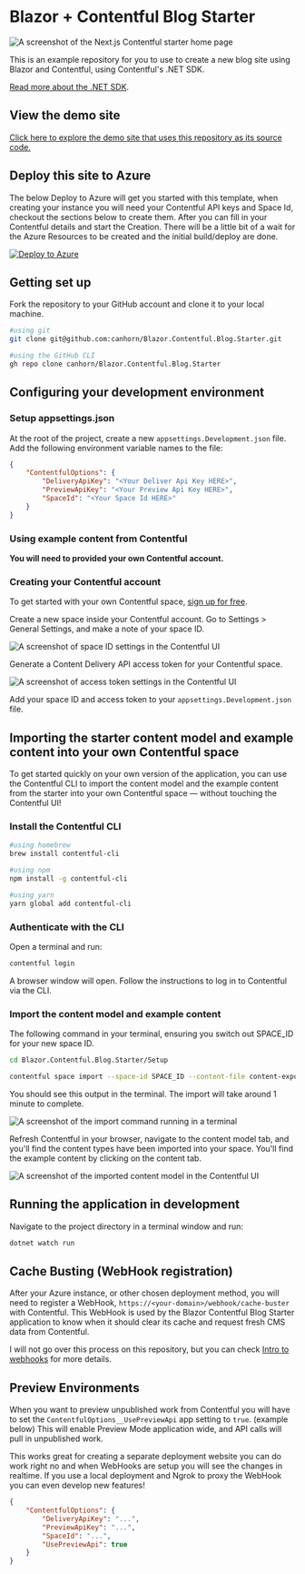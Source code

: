 # Blazor + Contentful Blog Starter

![A screenshot of the Next.js Contentful starter home page](screenshot.png)

This is an example repository for you to use to create a new blog site using Blazor and Contentful, using Contentful's .NET SDK.

[Read more about the .NET SDK](https://www.contentful.com/developers/docs/net/).

## View the demo site

[Click here to explore the demo site that uses this repository as its source code.](https://blazor-contentful-blog-starter.azurewebsites.net/)

## Deploy this site to Azure

The below Deploy to Azure will get you started with this template, when creating your instance you will need your Contentful API keys and Space Id, checkout the sections below to create them. After you can fill in your Contentful details and start the Creation.
There will be a little bit of a wait for the Azure Resources to be created and the initial build/deploy are done.

[![Deploy to Azure](https://aka.ms/deploytoazurebutton)](https://portal.azure.com/#create/Microsoft.Template/uri/https%3A%2F%2Fraw.githubusercontent.com%2Fcanhorn%2FBlazor.Contentful.Blog.Starter%2Fmaster%2Fazure%2Fdeploy-to-azure.json)

## Getting set up

Fork the repository to your GitHub account and clone it to your local machine.

~~~bash
#using git
git clone git@github.com:canhorn/Blazor.Contentful.Blog.Starter.git

#using the GitHub CLI
gh repo clone canhorn/Blazor.Contentful.Blog.Starter
~~~

## Configuring your development environment

### Setup appsettings.json

At the root of the project, create a new `appsettings.Development.json` file. Add the following environment variable names to the file:

~~~json
{
    "ContentfulOptions": {
        "DeliveryApiKey": "<Your Deliver Api Key HERE>",
        "PreviewApiKey": "<Your Preview Api Key HERE>",
        "SpaceId": "<Your Space Id HERE>"
    }
}
~~~

### Using example content from Contentful

**You will need to provided your own Contentful account.**

### Creating your Contentful account

To get started with your own Contentful space, [sign up for free](https://www.contentful.com/sign-up/).

Create a new space inside your Contentful account. Go to Settings > General Settings, and make a note of your space ID.

![A screenshot of space ID settings in the Contentful UI](screenshot_space_id.png)

Generate a Content Delivery API access token for your Contentful space.

![A screenshot of access token settings in the Contentful UI](screenshot_access_token.png)

Add your space ID and access token to your `appsettings.Development.json` file.

## Importing the starter content model and example content into your own Contentful space

To get started quickly on your own version of the application, you can use the Contentful CLI to import the content model and the example content from the starter into your own Contentful space — without touching the Contentful UI!

### Install the Contentful CLI

~~~bash
#using homebrew
brew install contentful-cli

#using npm
npm install -g contentful-cli

#using yarn
yarn global add contentful-cli
~~~

### Authenticate with the CLI

Open a terminal and run:

~~~bash
contentful login
~~~

A browser window will open. Follow the instructions to log in to Contentful via the CLI.

### Import the content model and example content

The following command in your terminal, ensuring you switch out SPACE_ID for your new space ID.

~~~bash
cd Blazor.Contentful.Blog.Starter/Setup

contentful space import --space-id SPACE_ID --content-file content-export.json
~~~

You should see this output in the terminal. The import will take around 1 minute to complete.

![A screenshot of the import command running in a terminal](screenshot_import_terminal.png)

Refresh Contentful in your browser, navigate to the content model tab, and you'll find the content types have been imported into your space. You'll find the example content by clicking on the content tab.

![A screenshot of the imported content model in the Contentful UI](screenshot_content_model.png)

## Running the application in development

Navigate to the project directory in a terminal window and run:

~~~bash
dotnet watch run
~~~

## Cache Busting (WebHook registration)

After your Azure instance, or other chosen deployment method, you will need to register a WebHook, ```https://<your-domain>/webhook/cache-buster``` with Contentful. This WebHook is used by the Blazor Contentful Blog Starter application to know when it should clear its cache and request fresh CMS data from Contentful.

I will not go over this process on this repository, but you can check [Intro to webhooks](https://www.contentful.com/developers/docs/concepts/webhooks) for more details.

## Preview Environments

When you want to preview unpublished work from Contentful you will have to set the  ```ContentfulOptions__UsePreviewApi``` app setting to ```true```. (example below) This will enable Preview Mode application wide, and API calls will pull in unpublished work. 

This works great for creating a separate deployment website you can do work right no and when WebHooks are setup you will see the changes in realtime. If you use a local deployment and Ngrok to proxy the WebHook you can even develop new features!

~~~ json
{
    "ContentfulOptions": {
        "DeliveryApiKey": "...",
        "PreviewApiKey": "...",
        "SpaceId": "...",
        "UsePreviewApi": true
    }
}
~~~
